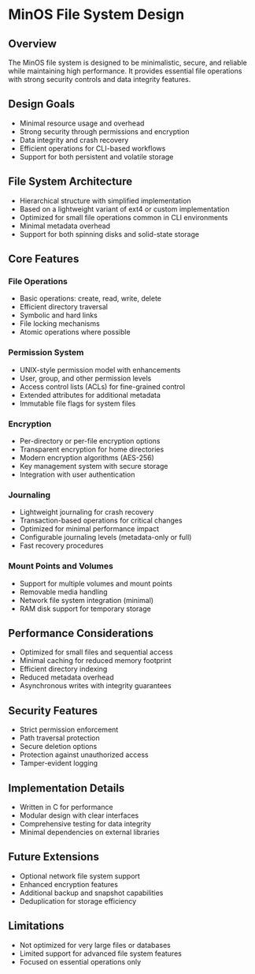 # MinOS File System Design

## Overview
The MinOS file system is designed to be minimalistic, secure, and reliable while maintaining high performance. It provides essential file operations with strong security controls and data integrity features.

## Design Goals
- Minimal resource usage and overhead
- Strong security through permissions and encryption
- Data integrity and crash recovery
- Efficient operations for CLI-based workflows
- Support for both persistent and volatile storage

## File System Architecture
- Hierarchical structure with simplified implementation
- Based on a lightweight variant of ext4 or custom implementation
- Optimized for small file operations common in CLI environments
- Minimal metadata overhead
- Support for both spinning disks and solid-state storage

## Core Features

### File Operations
- Basic operations: create, read, write, delete
- Efficient directory traversal
- Symbolic and hard links
- File locking mechanisms
- Atomic operations where possible

### Permission System
- UNIX-style permission model with enhancements
- User, group, and other permission levels
- Access control lists (ACLs) for fine-grained control
- Extended attributes for additional metadata
- Immutable file flags for system files

### Encryption
- Per-directory or per-file encryption options
- Transparent encryption for home directories
- Modern encryption algorithms (AES-256)
- Key management system with secure storage
- Integration with user authentication

### Journaling
- Lightweight journaling for crash recovery
- Transaction-based operations for critical changes
- Optimized for minimal performance impact
- Configurable journaling levels (metadata-only or full)
- Fast recovery procedures

### Mount Points and Volumes
- Support for multiple volumes and mount points
- Removable media handling
- Network file system integration (minimal)
- RAM disk support for temporary storage

## Performance Considerations
- Optimized for small files and sequential access
- Minimal caching for reduced memory footprint
- Efficient directory indexing
- Reduced metadata overhead
- Asynchronous writes with integrity guarantees

## Security Features
- Strict permission enforcement
- Path traversal protection
- Secure deletion options
- Protection against unauthorized access
- Tamper-evident logging

## Implementation Details
- Written in C for performance
- Modular design with clear interfaces
- Comprehensive testing for data integrity
- Minimal dependencies on external libraries

## Future Extensions
- Optional network file system support
- Enhanced encryption features
- Additional backup and snapshot capabilities
- Deduplication for storage efficiency

## Limitations
- Not optimized for very large files or databases
- Limited support for advanced file system features
- Focused on essential operations only
